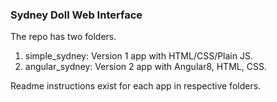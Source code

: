### Sydney Doll Web Interface

The repo has two folders.

1. simple_sydney: Version 1 app with HTML/CSS/Plain JS.
2. angular_sydney: Version 2 app with Angular8, HTML, CSS.

Readme instructions exist for each app in respective folders.